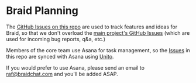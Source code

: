 # Braid Planning

The [GitHub Issues on this repo](https://www.github.com/braidchat/braid/issues) are used to track features and ideas for Braid, so that we don't overload the [main project's GitHub Issues](https://www.github.com/braidchat/braid/issues) (which are used for incoming bug reports, q&a, etc.)

Members of the core team use Asana for task management, so the [Issues](./issues) in this repo are synced with Asana using [Unito](https://www.unito.io).

If you would prefer to use Asana, please send an email to [raf@braidchat.com](raf@braidchat.com) and you'll be added ASAP.
